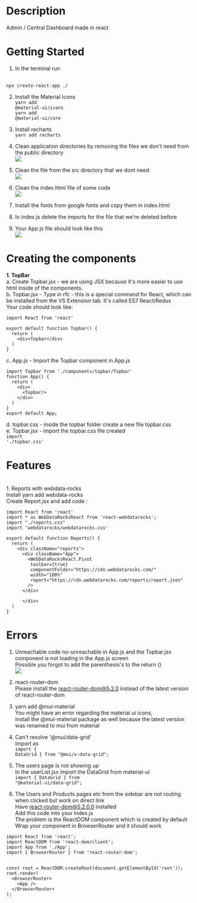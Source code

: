 # Description
Admin / Central Dashboard made in react

# Getting Started
1. In the terminal run
<br>
<code>npx create-react-app ./</code>

2. Install the Material Icons
<br><code>yarn add @material-ui/icons</code>
<br><code>yarn add @material-ui/core</code>

3. Install recharts
<br><code>yarn add recharts</code>

4. Clean application directories by removing the files we don't need from the public directory
<br>![](2022-05-22-21-18-38.png)

5. Clean the file from the src directory that we dont need
<br>![](2022-05-22-21-21-13.png)

6. Clean the index.html file of some code 
<br>![](2022-05-22-21-24-18.png)

7. Install the fonts from google fonts and copy them in index.html

8. In index.js delete the imports for the file that we're deleted before

9. Your App.js file should look like this 
<br>![](2022-05-22-21-35-48.png)

# Creating the components

<strong>1. TopBar</strong>
<br>a. Create Topbar.jsx - we are using JSX because it's more easier to use html inside of the components.
<br>
b. Topbar.jsx - Type in rfc - this is a special command for React, which can be installed from the VS Extension tab. It's called ES7 React/Redux
<br>
Your code should look like:
```
import React from 'react'

export default function Topbar() {
  return (
    <div>Topbar</div>
  )
}
```
c. App.js -  Import the Topbar component in App.js
```
import Topbar from './components/topbar/Topbar'
function App() {
  return (
    <div>
      <Topbar/>
    </div>
  )
}
export default App;
```

d. topbar.css - inside the topbar folder create a new file topbar.css
<br>
e. Topbar.jsx - import the topbar.css file created
<br><code>import './topbar.css'</code>



# Features
<br> 1. Reports with webdata-rocks
<br> Install yarn add webdata-rocks
<br> Create Report.jsx and add code : 
```
import React from 'react'
import * as WebDataRocksReact from 'react-webdatarocks';
import "./reports.css"
import 'webdatarocks/webdatarocks.css'

export default function Reports() {
  return (
    <div className="reports">
      <div className="App">
        <WebDataRocksReact.Pivot 
         toolbar={true}
         componentFolder="https://cdn.webdatarocks.com/"
         width="100%"
         report="https://cdn.webdatarocks.com/reports/report.json"
        />
      </div>
      
      </div>
  )
}
```


# Errors
1. Unreachable code  no-unreachable in App.js and the Topbar.jsx component is not loading in the App.js screen
<br>Possible you forgot to add the parenthesis's to the return ()
<br>![](2022-05-23-10-04-21.png)

2. react-router-dom
<br>Please install the react-router-dom@5.2.0 instead of the latest version of react-router-dom

3. yarn add @mui-material
<br>You might have an error regarding the material ui icons, 
<br>Install the @mui-material package as well because the latest version was renamed to mui from material

3. Can't resolve '@mui/data-grid'
<br> Import as 
<br><code>import { DataGrid } from "@mui/x-data-grid";</code>

4. The users page is not showing up
<br> In the userList.jsx import the DataGrid from material-ui 
<br><code>import { DataGrid } from "@material-ui/data-grid";</code>

5. The Users and Products pages etc from the sidebar are not routing when clicked but work on direct link 
<br>Have react-router-dom@5.2.0.0 installed
<br>Add this code into your index.js
<br>The problem is the ReactDOM component which is created by default
<br>Wrap your <App /> component in BrowserRouter and it should work
```
import React from 'react';
import ReactDOM from 'react-dom/client';
import App from './App';
import { BrowserRouter } from 'react-router-dom';


const root = ReactDOM.createRoot(document.getElementById('root'));
root.render(
  <BrowserRouter>
    <App />
  </BrowserRouter>
);
```